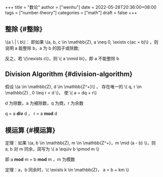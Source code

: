 +++
title = "数论"
author = ["wenhu"]
date = 2022-05-28T20:36:00+08:00
tags = ["number-theory"]
categories = ["math"]
draft = false
+++

## 整除 {#整除}

\\(a \ | \  b\\)： 即如果  \\(a, b, c \in \mathbb{Z}, a \neq 0, \exists c(ac = b)\\) ，则说明 a 能整除 b，a 为 b 的因子或除数;

反之，若 \\(\nexists c\\)，则 \\( a \nmid b\\)，即 a 不能整除 b


## Division Algorithm {#division-algorithm}

假设 \\(a \in \mathbb{Z}, d \in \mathbb{Z^+}\\) ， 存在唯一的 \\( q, r \in \mathbb{Z} ,  0 \leq r < d \\)， 使 \\( a = dq + r\\)

d 为除数，a 为被除数，q 为商，r 为余数

q =  a **div** d ， r = a **mod** d


## 模运算 {#模运算}

定理：如果 \\(a, b \in \mathbb{Z}, m \in \mathbb{Z^+}，m \mid (a - b)  \\)，则 a, b 对 m 同余，简写为 \\( a \equiv b \pmod m \\)

即 a **mod** m = b **mod** m ，m 为模数

定理：a，b 同余时，\\( \exists k \in \mathbb{Z}， a = b + km \\)

